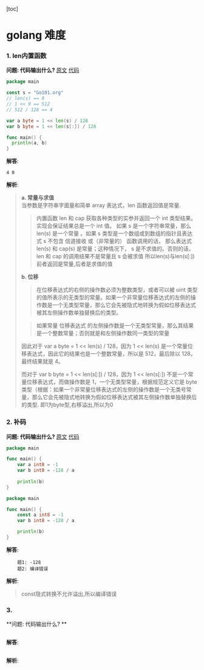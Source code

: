 [toc]

# golang 难度

### 1. len内置函数

**问题: 代码输出什么?** [原文](https://mp.weixin.qq.com/s?__biz=MzAxMTA4Njc0OQ==&mid=2651442060&idx=2&sn=29a3f39ec2d95d6b5177e53277c5f94c&chksm=80bb157eb7cc9c68f9b2574cb259678580b194cf20d83d84840818bae9712fe3e0246e249a97&mpshare=1&scene=24&srcid=1130fgz3Kg9VvJpRLR3OLUVS&sharer_sharetime=1606715319571&sharer_shareid=fbafc624aa53cd09857fb0861ac2a16d&exportkey=AZIxDLHvvkwjXPkmuEeWCtI%3D&pass_ticket=xSGb7TkoIuLZz7AFBdlYeR4qEQC4h9uTHgeYZjnzNlVCg1RDSSP3MJjeOxdI2wvs&wx_header=0#rd)
[代码](src/go-hard-c0001)
```go
package main

const s = "Go101.org"
// len(s) == 9
// 1 << 9 == 512
// 512 / 128 == 4

var a byte = 1 << len(s) / 128
var b byte = 1 << len(s[:]) / 128

func main() {
  println(a, b)
}
```

**解答**: 
```text
4 0
```

**解析**:
> **a. 常量与求值**  
> 当参数是字符串字面量和简单 array 表达式，len 函数返回值是常量.  
>> 内置函数 len 和 cap 获取各种类型的实参并返回一个 int 类型结果。实现会保证结果总是一个 int 值。
>> 如果 s 是一个字符串常量，那么 len(s) 是一个常量 。如果 s 类型是一个数组或到数组的指针且表达式 s 不包含 信道接收 或（非常量的） 函数调用的话， 那么表达式 len(s) 和 cap(s) 是常量；这种情况下， s 是不求值的。否则的话， len 和 cap 的调用结果不是常量且 s 会被求值
> 所以len(s)与len(s[:]) 前者返回是常量,后者是求值的值
>
> **b. 位移**
>> 在位移表达式的右侧的操作数必须为整数类型，或者可以被 uint 类型的值所表示的无类型的常量。如果一个非常量位移表达式的左侧的操作数是一个无类型常量，那么它会先被隐式地转换为假如位移表达式被其左侧操作数单独替换后的类型。
> 
>> 如果常量 位移表达式 的左侧操作数是一个无类型常量，那么其结果是一个整数常量；否则就是和左侧操作数同一类型的常量   
> 
> 因此对于 var a byte = 1 << len(s) / 128，因为 1 << len(s) 是一个常量位移表达式，因此它的结果也是一个整数常量，所以是 512，最后除以 128，最终结果就是 4。
> 
> 而对于 var b byte = 1 << len(s[:]) / 128，因为 1 << len(s[:]) 不是一个常量位移表达式，而做操作数是 1，一个无类型常量，根据规范定义它是 byte 类型（根据：如果一个非常量位移表达式的左侧的操作数是一个无类号常量，那么它会先被隐式地转换为假如位移表达式被其左侧操作数单独替换后的类型. 
> 即1为byte型,右移溢出,所以为0
### 2. 补码

**问题: 代码输出什么?** [原文](https://mp.weixin.qq.com/s?__biz=MzAxMTA4Njc0OQ==&mid=2651442141&idx=2&sn=1e565dd411fb82584a7093f40a750be2&chksm=80bb152fb7cc9c390add4b13d217984bd3334ea9bbb1b45357c6d979b9d37499fb8cf9e26004&mpshare=1&scene=24&srcid=1130xlWjBiMct2BMLtmpjm5S&sharer_sharetime=1606715340255&sharer_shareid=fbafc624aa53cd09857fb0861ac2a16d&exportkey=Aa%2Fz3pSgi%2B5meJijFHg1ppE%3D&pass_ticket=xSGb7TkoIuLZz7AFBdlYeR4qEQC4h9uTHgeYZjnzNlVCg1RDSSP3MJjeOxdI2wvs&wx_header=0#rd)
[代码](src/go-hard-c0002)
```go
package main

func main() {
    var a int8 = -1
    var b int8 = -128 / a
    
    println(b)
}
```

```go
package main

func main() {
    const a int8 = -1
    var b int8 = -128 / a

    println(b)
}
```

**解答**: 
```text
    题1: -128
    题2: 编译错误
```

**解析**:
> const隐式转换不允许溢出,所以编译错误

### 3.

**问题: 代码输出什么? **

```go

```

**解答**: 
```text

```

**解析**: